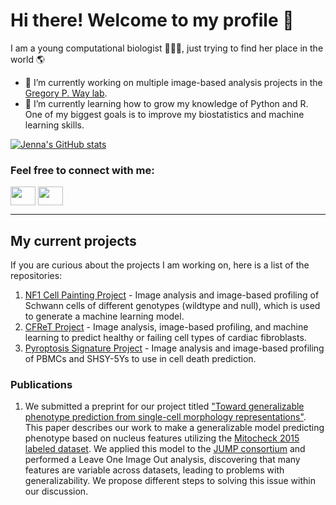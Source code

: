 # Hi there! Welcome to my profile 🤗

<!--
**jenna-tomkinson/jenna-tomkinson** is a ✨ _special_ ✨ repository because its `README.md` (this file) appears on your GitHub profile.

Here are some ideas to get you started:

- 🔭 I’m currently working on ...
- 🌱 I’m currently learning ...
- 👯 I’m looking to collaborate on ...
- 🤔 I’m looking for help with ...
- 💬 Ask me about ...
- 📫 How to reach me: ...
- 😄 Pronouns: ...
- ⚡ Fun fact: ...
-->

I am a young computational biologist 👩🏻‍💻, just trying to find her place in the world 🌎

- 🔭 I’m currently working on multiple image-based analysis projects in the [Gregory P. Way lab](https://github.com/WayScience).
- 🌱 I’m currently learning how to grow my knowledge of Python and R. One of my biggest goals is to improve my biostatistics and machine learning skills.

[![Jenna's GitHub stats](https://github-readme-stats.vercel.app/api?username=jenna-tomkinson&show_icons=true&theme=onedark)](https://github.com/anuraghazra/github-readme-stats)

<h3 align="left">Feel free to connect with me:</h3>
<p align="left">
<a href="https://twitter.com/jenna_tomkinson" target="blank"><img align="center" src="https://github.com/gauravghongde/social-icons/blob/master/SVG/Color/Twitter.svg" alt="" height="30" width="40" /></a>
<a href="https://www.linkedin.com/in/jenna-tomkinson/" target="blank"><img align="center" src="https://github.com/gauravghongde/social-icons/blob/master/SVG/Color/LinkedIN.svg" alt="" height="30" width="40" /></a>
</p>

---

## My current projects

If you are curious about the projects I am working on, here is a list of the repositories:

1. [NF1 Cell Painting Project](https://github.com/WayScience/nf1_cellpainting_data) - Image analysis and image-based profiling of Schwann cells of different genotypes (wildtype and null), which is used to generate a machine learning model.
2. [CFReT Project](https://github.com/WayScience/CFReT_data) - Image analysis, image-based profiling, and machine learning to predict healthy or failing cell types of cardiac fibroblasts.
3. [Pyroptosis Signature Project](https://github.com/WayScience/pyroptosis_signature) - Image analysis and image-based profiling of PBMCs and SHSY-5Ys to use in cell death prediction. 

### Publications

1. We submitted a preprint for our project titled ["Toward generalizable phenotype prediction from single-cell morphology representations"](https://www.biorxiv.org/content/10.1101/2024.03.13.584858v1).
This paper describes our work to make a generalizable model predicting phenotype based on nucleus features utilizing the [Mitocheck 2015 labeled dataset](https://www.mitocheck.org/about.shtml).
We applied this model to the [JUMP consortium](https://jump-cellpainting.broadinstitute.org/) and performed a Leave One Image Out analysis, discovering that many features are variable across datasets, leading to problems with generalizability.
We propose different steps to solving this issue within our discussion.
